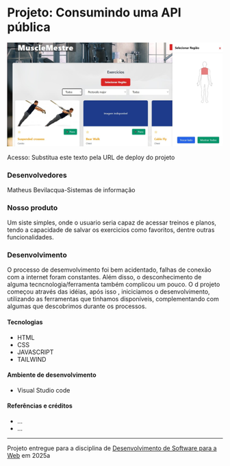 # Projeto: Consumindo uma API pública

![Imagem do site](Screenshotsite.jpg)


Acesso: Substitua este texto pela URL de deploy do projeto


### Desenvolvedores
Matheus Bevilacqua-Sistemas de informação

### Nosso produto

Um siste simples, onde o usuario seria capaz de acessar treinos e planos, tendo a capacidade de salvar os exercicios como favoritos, dentre outras funcionalidades.


### Desenvolvimento

O processo de desemvolvimento foi bem acidentado, falhas de conexão com a internet foram constantes. Além disso, o desconhecimento de alguma tecncnologia/ferramenta também complicou um pouco. O  d projeto começou através das idéias, após isso , iniciciamos o desenvolvimento, utilizando as ferramentas que tinhamos disponíveis, complementando com algumas que descobrimos durante os processos.

#### Tecnologias

- HTML
- CSS
- JAVASCRIPT
- TAILWIND


#### Ambiente de desenvolvimento

- Visual Studio code

#### Referências e créditos


- ...
- ...




---
Projeto entregue para a disciplina de [Desenvolvimento de Software para a Web](http://github.com/andreainfufsm/elc1090-2025a) em 2025a
